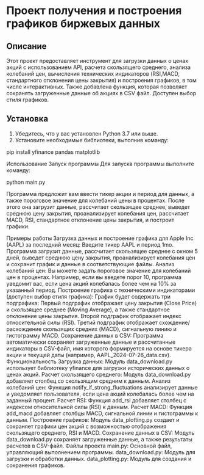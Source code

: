 # Проект получения и построения графиков биржевых данных

## Описание

Этот проект предоставляет инструмент для загрузки данных о ценах акций с использованием API, расчета скользящего среднего, анализа колебаний цен, вычисления технических индикаторов (RSI,MACD, стандартного отклонения цены закрытия) и построения графиков, в том числе интерактивных. Также добавлена функция, которая позволяет сохранять загруженные данные об акциях в CSV файл. Доступен выбор стиля графиков.

## Установка

1. Убедитесь, что у вас установлен Python 3.7 или выше.
2. Установите необходимые библиотеки, выполнив команду:

  pip install yfinance pandas matplotlib

Использование
Запуск программы
Для запуска программы выполните команду:

python main.py

Программа предложит вам ввести тикер акции и период для данных, а также пороговое значение для колебаний цены в процентах. После этого она загрузит данные, рассчитает скользящее среднее, выведет среднюю цену закрытия, проанализирует колебания цен, рассчитает MACD, RSI, стандартное отклонение цены закрытия, и построит графики.

Примеры работы
Загрузка данных и построение графика для Apple Inc (AAPL) за последний месяц:
Введите тикер AAPL и период 1mo. Программа загрузит данные, рассчитает скользящее среднее с окном 5 дней, выведет среднюю цену закрытия, проанализирует колебания цен и сохранит график и данные в соответствующие файлы.
Анализ колебаний цен:
Вы можете задать пороговое значение для колебаний цен в процентах. Например, если вы введете порог 10, программа уведомит вас, если цена акций колебалась более чем на 10% за указанный период.
Построение графика с техническими индикаторами (доступен выбор стиля графика):
График будет содержать три подграфика:
Первый подграфик отображает цену закрытия (Close Price) и скользящее среднее (Moving Average), а также стандартное отклонение цены закрытия.
Второй подграфик отображает индекс относительной силы (RSI).
Третий подграфик отображает схождение/расхождение скользящих средних (MACD), сигнальную линию и гистограмму MACD.
Сохранение данных в CSV:
Программа автоматически сохраняет загруженные данные и рассчитанные индикаторы в CSV-файл, имя которого формируется на основе тикера акции и текущей даты (например, AAPL_2024-07-26_data.csv).
Функциональность
Загрузка данных: Модуль data_download.py использует библиотеку yfinance для загрузки исторических данных о ценах акций.
Расчет скользящего среднего: Модуль data_download.py добавляет столбец со скользящим средним к данным.
Анализ колебаний цен: Функция notify_if_strong_fluctuations анализирует данные и уведомляет пользователя, если цена акций колебалась более чем на заданный процент.
Расчет RSI: Функция add_rsi добавляет столбец с индексом относительной силы (RSI) к данным.
Расчет MACD: Функция add_macd добавляет столбцы MACD, сигнальной линии и гистограммы к данным.
Построение графиков: Модуль data_plotting.py создает и сохраняет графики цен акций с возможностью отображения скользящего среднего, RSI и MACD.
Сохранение данных в CSV: Модуль data_download.py сохраняет загруженные данные, а также результаты расчетов в CSV-файл.
Файлы проекта
main.py: Основной файл, управляющий выполнением программы.
data_download.py: Модуль для загрузки и обработки данных.
data_plotting.py: Модуль для создания и сохранения графиков.